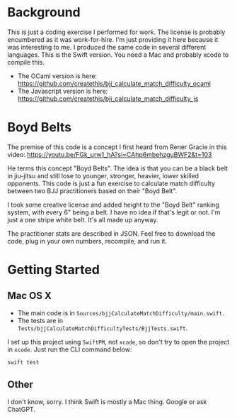 # Background
This is just a coding exercise I performed for work. The license is probably encumbered as it was work-for-hire.
I'm just providing it here because it was interesting to me. I produced the same code in several different languages.
This is the Swift version. You need a Mac and probably xcode to compile this.

- The OCaml version is here: https://github.com/createthis/bjj_calculate_match_difficulty_ocaml
- The Javascript version is here: https://github.com/createthis/bjj_calculate_match_difficulty_js

# Boyd Belts
The premise of this code is a concept I first heard from Rener Gracie in this video:
https://youtu.be/FGk_urw1_hA?si=CAhp6mbehzguBWF2&t=103

He terms this concept "Boyd Belts". The idea is that you can be a black belt in jiu-jitsu and still lose to younger,
stronger, heavier, lower skilled opponents. This code is just a fun exercise to calculate match difficulty between two BJJ 
practitioners based on their "Boyd Belt".

I took some creative license and added height to the "Boyd Belt" ranking system, with every 6" being a belt. I have
no idea if that's legit or not. I'm just a one stripe white belt. It's all made up anyway.

The practitioner stats are described in JSON. Feel free to download the code, plug in your own numbers, recompile, and run
it.

# Getting Started

## Mac OS X
- The main code is in `Sources/bjjCalculateMatchDifficulty/main.swift`.
- The tests are in `Tests/bjjCalculateMatchDifficultyTests/BjjTests.swift`.

I set up this project using `SwiftPM`, not `xcode`, so don't try to open the project in `xcode`. Just run the CLI command below:
```bash
swift test
```

## Other
I don't know, sorry. I think Swift is mostly a Mac thing. Google or ask ChatGPT.
